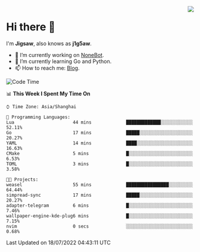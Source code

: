 <a href="#">
  <img align="right" src="https://github-readme-stats.vercel.app/api?username=j1g5awi&count_private=true&show_icons=true&title_color=80070B&text_color=B3B3B3&bg_color=212121&icon_color=80070B" />
</a>

# Hi there 👋

I'm **Jigsaw**, also knows as **j1g5aw**.

- 🔭 I’m currently working on [NoneBot](https://github.com/nonebot).
- 🌱 I’m currently learning Go and Python.
- 📫 How to reach me: [Blog](https://blog.maddestroyer.xyz/).

<!--START_SECTION:waka-->
![Code Time](http://img.shields.io/badge/Code%20Time-0%20secs-blue)

📊 **This Week I Spent My Time On** 

```text
⌚︎ Time Zone: Asia/Shanghai

💬 Programming Languages: 
Lua                      44 mins             █████████████░░░░░░░░░░░░   52.11% 
Go                       17 mins             █████░░░░░░░░░░░░░░░░░░░░   20.27% 
YAML                     14 mins             ████░░░░░░░░░░░░░░░░░░░░░   16.63% 
CMake                    5 mins              █░░░░░░░░░░░░░░░░░░░░░░░░   6.53% 
TOML                     3 mins              █░░░░░░░░░░░░░░░░░░░░░░░░   3.58%

🐱‍💻 Projects: 
weasel                   55 mins             ████████████████░░░░░░░░░   64.44% 
simpread-sync            17 mins             █████░░░░░░░░░░░░░░░░░░░░   20.27% 
adapter-telegram         6 mins              █░░░░░░░░░░░░░░░░░░░░░░░░   7.46% 
wallpaper-engine-kde-plug6 mins              █░░░░░░░░░░░░░░░░░░░░░░░░   7.15% 
nvim                     0 secs              ░░░░░░░░░░░░░░░░░░░░░░░░░   0.68%

```


 Last Updated on 18/07/2022 04:43:11 UTC
<!--END_SECTION:waka-->
